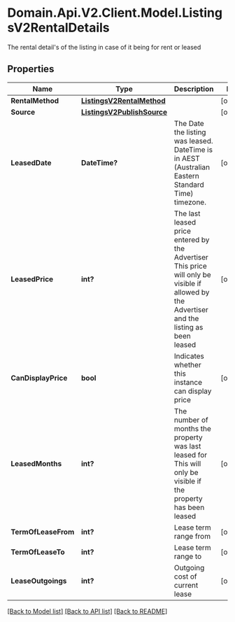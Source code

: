 # Domain.Api.V2.Client.Model.ListingsV2RentalDetails
The rental detail's of the listing in case of it being for rent or leased
## Properties

Name | Type | Description | Notes
------------ | ------------- | ------------- | -------------
**RentalMethod** | [**ListingsV2RentalMethod**](ListingsV2RentalMethod.md) |  | [optional] 
**Source** | [**ListingsV2PublishSource**](ListingsV2PublishSource.md) |  | [optional] 
**LeasedDate** | **DateTime?** | The Date the listing was leased. DateTime is in AEST (Australian Eastern Standard Time) timezone. | [optional] 
**LeasedPrice** | **int?** | The last leased price entered by the Advertiser   This price will only be visible if allowed by the Advertiser  and the listing as been leased | [optional] 
**CanDisplayPrice** | **bool** | Indicates whether this instance can display price | [optional] 
**LeasedMonths** | **int?** | The number of months the property was last leased for  This will only be visible if the property has been leased | [optional] 
**TermOfLeaseFrom** | **int?** | Lease term range from | [optional] 
**TermOfLeaseTo** | **int?** | Lease term range to | [optional] 
**LeaseOutgoings** | **int?** | Outgoing cost of current lease | [optional] 

[[Back to Model list]](../README.md#documentation-for-models) [[Back to API list]](../README.md#documentation-for-api-endpoints) [[Back to README]](../README.md)

